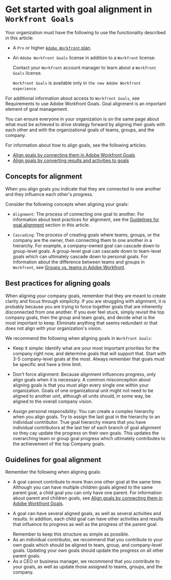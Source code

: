 

# Get started with goal alignment in `Workfront Goals`

Your organization must have the following to use the functionality described in this article:

* A `Pro` or higher [ `Adobe Workfront` plan](https://www.workfront.com/plans). 
* An `Adobe Workfront Goals` license in addition to a `Workfront` license.

  Contact your `Workfront` account manager to learn about a `Workfront Goals` license.

  `Workfront Goals` is available only in `the new Adobe Workfront experience`.

For additional information about access to `Workfront Goals`, see Requirements to use Adobe Workfront Goals.
Goal alignment is an important element of goal management.

You can ensure everyone in your organization is on the same page about what must be achieved to drive strategy forward by aligning their goals with each other and with the organizational goals of teams, groups, and the company.

For information about how to align goals, see the following articles:

* [Align goals by connecting them in Adobe Workfront Goals](../../workfront-goals/goal-alignment/align-goals-by-connecting-them.md) 
* [Align goals by converting results and activities to goals](../../workfront-goals/goal-alignment/align-goals-by-converting-results-activities.md)

## Concepts for alignment

When you align goals you indicate that they are connected to one another and they influence each other's progress.

Consider the following concepts when aligning your goals:

* `Alignment`: The process of connecting one goal to another. For information about best practices for alignment, see the [Guidelines for goal alignment](#a) section in this article. 

* `Cascading`: The process of creating goals where teams, groups, or the company are the owner, then connecting them to one another in a hierarchy. For example, a company-owned goal can cascade down to group-level goals. A group-level goal can cascade down to team-level goals which can ultimately cascade down to personal goals. For information about the difference between teams and groups in  `Workfront`, see [Groups vs. teams in Adobe Workfront](../../people-teams-and-groups/work-with-groups-and-teams/understanding-differences-and-similarities-between-groups-and-teams.md).

## Best practices for aligning goals

When aligning your company goals, remember that they are meant to create clarity and focus through simplicity. If you are struggling with alignment, it is probably because you are trying to force together goals that are inherently disconnected from one another. If you ever feel stuck, simply revisit the top company goals, then the group and team goals, and decide what is the most important to keep.&nbsp;Eliminate anything that seems redundant or that does not align with your organization's vision.

We recommend the following when aligning goals in `Workfront Goals`:

* Keep it simple: Identify what are your most important priorities for the company right now, and determine goals that will support that. Start with 3-5 company-level goals at the most. Always remember that goals must be specific and have a time limit.

* Don't force alignment: Because alignment influences progress, only align goals when it is necessary. A common misconception about aligning goals is that&nbsp;you must align every single one within your organization.&nbsp;Goals of one organizational unit might not need to be aligned to another unit, although all units should, in some way, be aligned to the overall company vision. 
* Assign personal responsibility: You can create a complex hierarchy when you align goals. Try to assign the last goal in the hierarchy to an individual contributor. True goal hierarchy means that you have individual contributors at the last tier of each branch of goal alignment so they cay update the progress on their own goals. This updates the overarching team or group goal progress which ultimately contributes to the achievement of the top Company goals.

## Guidelines for goal alignment

Remember the following when aligning goals:

<ul> 
 <li>A goal cannot contribute to more than one other goal at the same time. Although you can have multiple children goals aligned to the same parent goal, a child goal you can only have one parent. For information about parent and children goals, see <a href="../../workfront-goals/goal-alignment/align-goals-by-connecting-them.md" class="MCXref xref" xrefformat="{para}">Align goals by connecting them in Adobe Workfront Goals</a>.</li> 
 <li> <p>A goal can have several aligned goals, as well as several activities and results. In addition, each child goal can have other activities and results that influence its progress as well as the progress of the parent goal. </p> <note type="tip">
   Remember to keep this structure as simple as possible. 
  </note> </li> 
 <li>As an individual contributor, we recommend that you contribute to your own goals which should be aligned to team, group, and company-level goals. Updating your own goals should update the progress on all other parent goals. </li> 
 <li>As a CEO or business manager, we recommend that you contribute to your goals, as well as update those assigned to teams, groups, and the company. </li> 
</ul>

